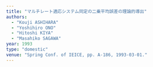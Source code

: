 ```yaml
---
title: "マルチレート適応システム同定の二乗平均誤差の理論的導出"
authors:
  - "Kouji ASHIHARA"
  - "Yoshihiro ONO"
  - "Hitoshi KIYA"
  - "Masahiko SAGAWA"
year: 1993
type: "domestic"
venue: "Spring Conf. of IEICE, pp. A-186, 1993-03-01."
---
```

